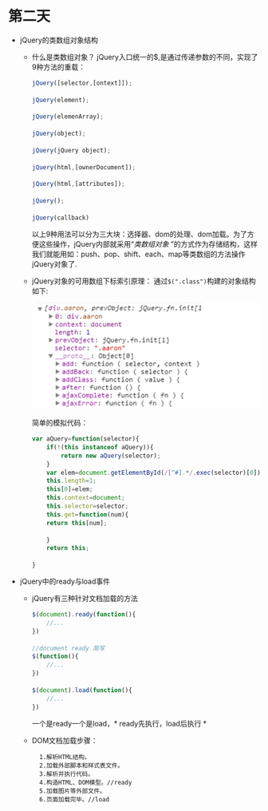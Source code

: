 # 第二天
* jQuery的类数组对象结构
	* 什么是类数组对象？
		jQuery入口统一的$,是通过传递参数的不同，实现了9种方法的重载：
        ```JavaScript
        jQuery([selector,[ontext]]);
        
        jQuery(element);
        
        jQuery(elemenArray);
        
        jQuery(object);
        
        jQuery(jQuery object);
        
        jQuery(html,[ownerDocument]);
        
        jQuery(html,[attributes]);
        
        jQuery();
        
        jQuery(callback)
        ```
        以上9种用法可以分为三大块：选择器、dom的处理、dom加载。为了方便这些操作，jQuery内部就采用“*类数组对象* ”的方式作为存储结构，这样我们就能用如：push、pop、shift、each、map等类数组的方法操作jQuery对象了.
    * jQuery对象的可用数组下标索引原理：
    	通过``` $(".class") ```构建的对象结构如下:
        
    	![](53fad4240001c7b805050236.jpg)
        
        简单的模拟代码：
		```JavaScript
        var aQuery=function(selector){
        	if(!(this instanceof aQuery)){
            	return new aQuery(selector);
        	}
            var elem=document.getElementById(/[^#].*/.exec(selector)[0]);
            this.length=1;
            this[0]=elem;
            this.context=document;
            this.selector=selector;
            this.get=function(num){
            return this[num];
            
            }
            return this;
        
        }
        ```
        
        
* jQuery中的ready与load事件
	* jQuery有三种针对文档加载的方法
		```JavaScript
        $(document).ready(function(){
        	//...
        })
        
        //document ready 简写
        $(function(){
        	//...
        })
        
        $(document).load(function(){
        	//...
        })
        ```
         一个是ready一个是load，* ready先执行，load后执行 *
         
    * DOM文档加载步骤：
      ```
		1.解析HTML结构。
		2.加载外部脚本和样式表文件。
		3.解析并执行代码。
		4.构造HTML、DOM模型。//ready
		5.加载图片等外部文件。
		6.页面加载完毕。//load
		```
     	
